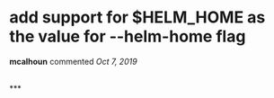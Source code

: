 # add support for $HELM_HOME as the value for --helm-home flag

**mcalhoun** commented *Oct 7, 2019*


<br />
***


